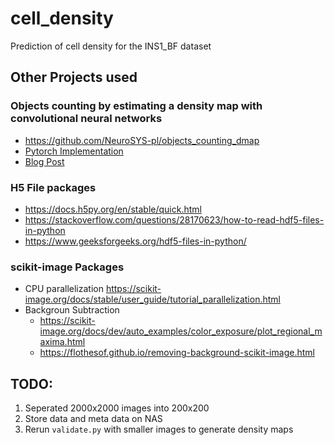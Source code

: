 # cell_density
Prediction of cell density for the INS1_BF dataset

## Other Projects used

### Objects counting by estimating a density map with convolutional neural networks

- https://github.com/NeuroSYS-pl/objects_counting_dmap
- [Pytorch Implementation](https://github.com/WeidiXie/cell_counting_v2)
- [Blog Post](https://neurosys.com/article/objects-counting-by-estimating-a-density-map-with-convolutional-neural-networks/)

### H5 File packages

- https://docs.h5py.org/en/stable/quick.html
- https://stackoverflow.com/questions/28170623/how-to-read-hdf5-files-in-python
- https://www.geeksforgeeks.org/hdf5-files-in-python/

### scikit-image Packages

- CPU parallelization https://scikit-image.org/docs/stable/user_guide/tutorial_parallelization.html
- Backgroun Subtraction
    - https://scikit-image.org/docs/dev/auto_examples/color_exposure/plot_regional_maxima.html
    - https://flothesof.github.io/removing-background-scikit-image.html

## TODO:

1. Seperated 2000x2000 images into 200x200
2. Store data and meta data on NAS
3. Rerun `validate.py` with smaller images to generate density maps